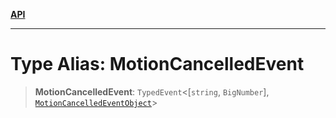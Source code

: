 [**API**](../../../README.md)

***

# Type Alias: MotionCancelledEvent

> **MotionCancelledEvent**: `TypedEvent`\<\[`string`, `BigNumber`\], [`MotionCancelledEventObject`](../interfaces/MotionCancelledEventObject.md)\>
